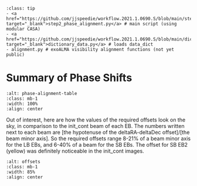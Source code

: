 `````{admonition} Scripts for **Step 2 - Phase alignment**:
:class: tip
- <a href="https://github.com/jjspeedie/workflow.2021.1.0690.S/blob/main/step2_phase_alignment.py" target="_blank">step2_phase_alignment.py</a> # main script (using modular CASA)
- <a href="https://github.com/jjspeedie/workflow.2021.1.0690.S/blob/main/dictionary_data.py" target="_blank">dictionary_data.py</a> # loads data_dict
- alignment.py # exoALMA visibility alignment functions (not yet public)
`````
<!-- https://github.com/jjspeedie/workflow.2021.1.0690.S/blob/main/alignment.py -->

# Summary of Phase Shifts

```{image} images/phase-alignment-table.png
:alt: phase-alignment-table
:class: mb-1
:width: 100%
:align: center
```

Out of interest, here are how the values of the required offsets look on the sky, in comparison to the init_cont beam of each EB. The numbers written next to each beam are [the hypotenuse of the deltaRA-deltaDec offset]/[the beam minor axis]. So the required offsets range 8-21% of a beam minor axis for the LB EBs, and 6-40% of a beam for the SB EBs. The offset for SB EB2 (yellow) was definitely noticeable in the init_cont images.

```{image} images/offsets.png
:alt: offsets
:class: mb-1
:width: 85%
:align: center
```
